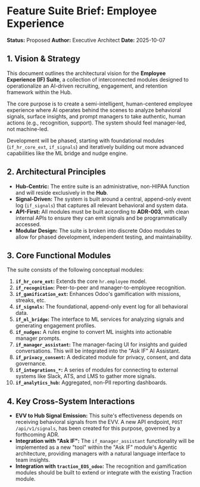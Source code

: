 # Feature Suite Brief: Employee Experience

**Status:** Proposed
**Author:** Executive Architect
**Date:** 2025-10-07

## 1. Vision & Strategy

This document outlines the architectural vision for the **Employee Experience (IF) Suite**, a collection of interconnected modules designed to operationalize an AI-driven recruiting, engagement, and retention framework within the Hub.

The core purpose is to create a semi-intelligent, human-centered employee experience where AI operates behind the scenes to analyze behavioral signals, surface insights, and prompt managers to take authentic, human actions (e.g., recognition, support). The system should feel manager-led, not machine-led.

Development will be phased, starting with foundational modules (`if_hr_core_ext`, `if_signals`) and iteratively building out more advanced capabilities like the ML bridge and nudge engine.

## 2. Architectural Principles

-   **Hub-Centric:** The entire suite is an administrative, non-HIPAA function and will reside exclusively in the **Hub**.
-   **Signal-Driven:** The system is built around a central, append-only event log (`if_signals`) that captures all relevant behavioral and system data.
-   **API-First:** All modules must be built according to **ADR-003**, with clean internal APIs to ensure they can emit signals and be programmatically accessed.
-   **Modular Design:** The suite is broken into discrete Odoo modules to allow for phased development, independent testing, and maintainability.

## 3. Core Functional Modules

The suite consists of the following conceptual modules:

1.  **`if_hr_core_ext`:** Extends the core `hr.employee` model.
2.  **`if_recognition`:** Peer-to-peer and manager-to-employee recognition.
3.  **`if_gamification_ext`:** Enhances Odoo's gamification with missions, streaks, etc.
4.  **`if_signals`:** The foundational, append-only event log for all behavioral data.
5.  **`if_ml_bridge`:** The interface to ML services for analyzing signals and generating engagement profiles.
6.  **`if_nudges`:** A rules engine to convert ML insights into actionable manager prompts.
7.  **`if_manager_assistant`:** The manager-facing UI for insights and guided conversations. This will be integrated into the "Ask IF" AI Assistant.
8.  **`if_privacy_consent`:** A dedicated module for privacy, consent, and data governance.
9.  **`if_integrations_*`:** A series of modules for connecting to external systems like Slack, ATS, and LMS to gather more signals.
10. **`if_analytics_hub`:** Aggregated, non-PII reporting dashboards.

## 4. Key Cross-System Interactions

-   **EVV to Hub Signal Emission:** This suite's effectiveness depends on receiving behavioral signals from the EVV. A new API endpoint, `POST /api/v1/signals`, has been created for this purpose, governed by a forthcoming ADR.
-   **Integration with "Ask IF":** The `if_manager_assistant` functionality will be implemented as a new "tool" within the "Ask IF" module's Agentic architecture, providing managers with a natural language interface to team insights.
-   **Integration with `traction_EOS_odoo`:** The recognition and gamification modules should be built to extend or integrate with the existing Traction module.

